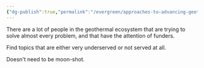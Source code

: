 ```yaml
---
{"dg-publish":true,"permalink":"/evergreen/approaches-to-advancing-geothermal/find-topics-that-do-not-overlap-at-all-from-what-is-being-done/","tags":["approach_to_improve_idea"]}
---
```



There are a lot of people in the geothermal ecosystem that are trying to solve almost every problem, and that have the attention of funders.

Find topics that are either very underserved or not served at all.

Doesn't need to be moon-shot.